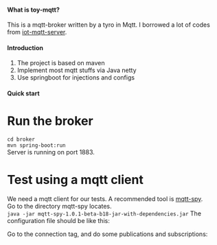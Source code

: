 #### What is toy-mqtt?
This is a mqtt-broker written by a tyro in Mqtt.
I borrowed a lot of codes from [iot-mqtt-server](https://gitee.com/recallcode/iot-mqtt-server/paas/huaweicloud_cse).

#### Introduction
1. The project is based on maven
2. Implement most mqtt stuffs via Java netty
3. Use springboot for injections and configs

#### Quick start
# Run the broker
`cd broker`<br>
`mvn spring-boot:run`<br>
  Server is running on port 1883.
  <br>
# Test using a mqtt client
We need a mqtt client for our tests. A recommended tool is [mqtt-spy](https://github.com/eclipse/paho.mqtt-spy/releases/download/1.0.1-beta18/mqtt-spy-1.0.1-beta-b18-jar-with-dependencies.jar).<br>
Go to the directory mqtt-spy locates.<br>
`java -jar mqtt-spy-1.0.1-beta-b18-jar-with-dependencies.jar`
The configuration file should be like this:

Go to the connection tag, and do some publications and subscriptions:

